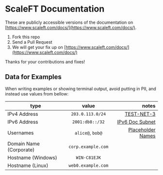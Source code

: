 # ScaleFT Documentation
These are publicly accessible versions of the documentation on [https://www.scaleft.com/docs/](https://www.scaleft.com/docs/).

1. Fork this repo
2. Send a Pull Request
3. We will get your fix up on [https://www.scaleft.com/docs/](https://www.scaleft.com/docs/)

Thanks for your contributions and fixes!

## Data for Examples

When writing examples or showing terminal output, avoid putting in PII, and instead use values from bellow:

| type        | value           | notes  |
| ------------- |:-------------:| -----:|
| IPv4 Address | `203.0.113.0/24` | [TEST-NET-3](https://tools.ietf.org/html/rfc5737) |
| IPv6 Address | `2001:db8::/32` | [IPv6 Doc Subnet](https://en.wikipedia.org/wiki/IPv6_address#Documentation) |
| Usernames | `alice@`, `bob@` | [Placeholder Names](https://en.wikipedia.org/wiki/Alice_and_Bob) |
| Domain Name (Corporate) | `corp.example.com` | |
| Hostname (Windows) | `WIN-C81EJK` | |
| Hostname (Linux) | `web0.example.com` | |
